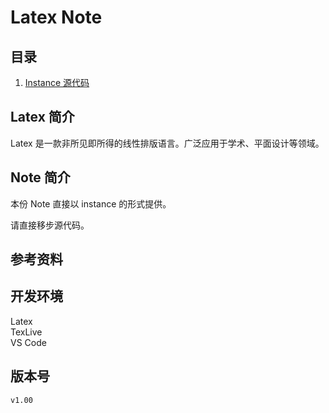 # Latex Note

## 目录

1. [Instance 源代码](./instance/instance.tex)

## Latex 简介

Latex 是一款非所见即所得的线性排版语言。广泛应用于学术、平面设计等领域。

## Note 简介

本份 Note 直接以 instance 的形式提供。

请直接移步源代码。

## 参考资料

## 开发环境

Latex  
TexLive  
VS Code

## 版本号

`v1.00`
